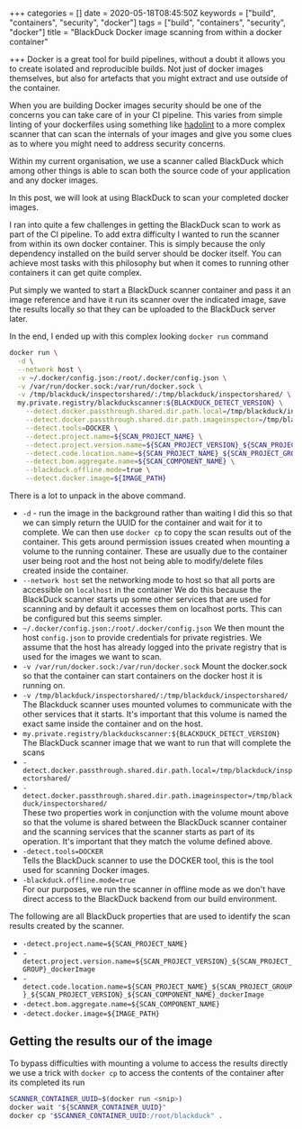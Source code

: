 +++
categories = []
date = 2020-05-18T08:45:50Z
keywords = ["build", "containers", "security", "docker"]
tags = ["build", "containers", "security", "docker"]
title = "BlackDuck Docker image scanning from within a docker container"

+++
Docker is a great tool for build pipelines, without a doubt it allows you to create isolated and reproducible builds. Not just of docker images themselves, but also for artefacts that you might extract and use outside of the container.

When you are building Docker images security should be one of the concerns you can take care of in your CI pipeline. This varies from simple linting of your dockerfiles using something like [hadolint](https://github.com/hadolint/hadolint) to a more complex scanner that can scan the internals of your images and give you some clues as to where you might need to address security concerns.

Within my current organisation, we use a scanner called BlackDuck which among other things is able to scan both the source code of your application and any docker images.

In this post, we will look at using BlackDuck to scan your completed docker images.

I ran into quite a few challenges in getting the BlackDuck scan to work as part of the CI pipeline. To add extra difficulty I wanted to run the scanner from within its own docker container. This is simply because the only dependency installed on the build server should be docker itself. You can achieve most tasks with this philosophy but when it comes to running other containers it can get quite complex.

Put simply we wanted to start a BlackDuck scanner container and pass it an image reference and have it run its scanner over the indicated image, save the results locally so that they can be uploaded to the BlackDuck server later.

In the end, I ended up with this complex looking `docker run` command

```bash
docker run \
  -d \
  --network host \
  -v ~/.docker/config.json:/root/.docker/config.json \
  -v /var/run/docker.sock:/var/run/docker.sock \
  -v /tmp/blackduck/inspectorshared/:/tmp/blackduck/inspectorshared/ \
  my.private.registry/blackduckscanner:${BLACKDUCK_DETECT_VERSION} \
    --detect.docker.passthrough.shared.dir.path.local=/tmp/blackduck/inspectorshared/ \
    --detect.docker.passthrough.shared.dir.path.imageinspector=/tmp/blackduck/inspectorshared/ \
    --detect.tools=DOCKER \
    --detect.project.name=${SCAN_PROJECT_NAME} \
    --detect.project.version.name=${SCAN_PROJECT_VERSION}_${SCAN_PROJECT_GROUP}_dockerImage \
    --detect.code.location.name=${SCAN_PROJECT_NAME}_${SCAN_PROJECT_GROUP}_${SCAN_PROJECT_VERSION}_${SCAN_COMPONENT_NAME}_dockerImage \
    --detect.bom.aggregate.name=${SCAN_COMPONENT_NAME} \
    --blackduck.offline.mode=true \
    --detect.docker.image=${IMAGE_PATH}
```

There is a lot to unpack in the above command.

* `-d` - run the image in the background rather than waiting
I did this so that we can simply return the UUID for the container and wait for it to complete. We can then use `docker cp` to copy the scan results out of the container. This gets around permission issues created when mounting a volume to the running container. These are usually due to the container user being root and the host not being able to modify/delete files created inside the container.
* `--network host` set the networking mode to host so that all ports are accessible on `localhost` in the container
We do this because the BlackDuck scanner starts up some other services that are used for scanning and by default it accesses them on localhost ports. This can be configured but this seems simpler.
* `~/.docker/config.json:/root/.docker/config.json`
We then mount the host `config.json` to provide credentials for private registries. We assume that the host has already logged into the private registry that is used for the images we want to scan.
* `-v /var/run/docker.sock:/var/run/docker.sock` 
Mount the docker.sock so that the container can start containers on the docker host it is running on.
* `-v /tmp/blackduck/inspectorshared/:/tmp/blackduck/inspectorshared/` The Blackduck scanner uses mounted volumes to communicate with the other services that it starts. It's important that this volume is named the exact same inside the container and on the host.
* `my.private.registry/blackduckscanner:${BLACKDUCK_DETECT_VERSION}`
  The BlackDuck scanner image that we want to run that will complete the scans
* `-detect.docker.passthrough.shared.dir.path.local=/tmp/blackduck/inspectorshared/`
* `-detect.docker.passthrough.shared.dir.path.imageinspector=/tmp/blackduck/inspectorshared/`   
  These two properties work in conjunction with the volume mount above so that the volume is shared between the BlackDuck scanner container and the scanning services that the scanner starts as part of its operation. It's important that they match the volume defined above.
* `-detect.tools=DOCKER`   
  Tells the BlackDuck scanner to use the DOCKER tool, this is the tool used for scanning Docker images.
* `-blackduck.offline.mode=true`   
  For our purposes, we run the scanner in offline mode as we don't have direct access to the BlackDuck backend from our build environment.

The following are all BlackDuck properties that are used to identify the scan results created by the scanner.

* `-detect.project.name=${SCAN_PROJECT_NAME}`
* `-detect.project.version.name=${SCAN_PROJECT_VERSION}_${SCAN_PROJECT_GROUP}_dockerImage`
* `-detect.code.location.name=${SCAN_PROJECT_NAME}_${SCAN_PROJECT_GROUP}_${SCAN_PROJECT_VERSION}_${SCAN_COMPONENT_NAME}_dockerImage`
* `-detect.bom.aggregate.name=${SCAN_COMPONENT_NAME}`
* `-detect.docker.image=${IMAGE_PATH}`

## Getting the results our of the image

To bypass difficulties with mounting a volume to access the results directly we use a trick with `docker cp` to access the contents of the container after its completed its run

```bash
SCANNER_CONTAINER_UUID=$(docker run <snip>)
docker wait "${SCANNER_CONTAINER_UUID}"
docker cp "$SCANNER_CONTAINER_UUID:/root/blackduck" .
```